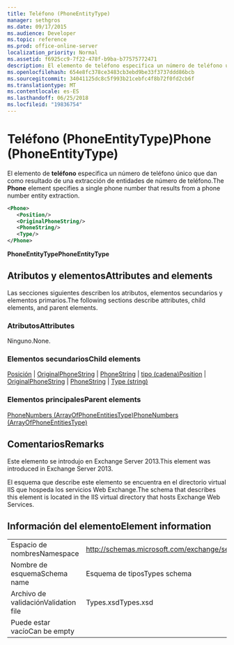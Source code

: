 ```yaml
---
title: Teléfono (PhoneEntityType)
manager: sethgros
ms.date: 09/17/2015
ms.audience: Developer
ms.topic: reference
ms.prod: office-online-server
localization_priority: Normal
ms.assetid: f6925cc9-7f22-478f-b9ba-b77575772471
description: El elemento de teléfono especifica un número de teléfono único que dan como resultado de una extracción de entidades de número de teléfono.
ms.openlocfilehash: 654e8fc378ce3483cb3ebd9be33f3737ddd86bcb
ms.sourcegitcommit: 34041125dc8c5f993b21cebfc4f8b72f0fd2cb6f
ms.translationtype: MT
ms.contentlocale: es-ES
ms.lasthandoff: 06/25/2018
ms.locfileid: "19836754"
---
```

# <a name="phone-phoneentitytype"></a><span data-ttu-id="1b116-103">Teléfono (PhoneEntityType)</span><span class="sxs-lookup"><span data-stu-id="1b116-103">Phone (PhoneEntityType)</span></span>

<span data-ttu-id="1b116-104">El elemento de **teléfono** especifica un número de teléfono único que dan como resultado de una extracción de entidades de número de teléfono.</span><span class="sxs-lookup"><span data-stu-id="1b116-104">The **Phone** element specifies a single phone number that results from a phone number entity extraction.</span></span> 
  
```XML
<Phone>
   <Position/>
   <OriginalPhoneString/>
   <PhoneString/>
   <Type/>
</Phone>
```

 <span data-ttu-id="1b116-105">**PhoneEntityType**</span><span class="sxs-lookup"><span data-stu-id="1b116-105">**PhoneEntityType**</span></span>
## <a name="attributes-and-elements"></a><span data-ttu-id="1b116-106">Atributos y elementos</span><span class="sxs-lookup"><span data-stu-id="1b116-106">Attributes and elements</span></span>

<span data-ttu-id="1b116-107">Las secciones siguientes describen los atributos, elementos secundarios y elementos primarios.</span><span class="sxs-lookup"><span data-stu-id="1b116-107">The following sections describe attributes, child elements, and parent elements.</span></span>
  
### <a name="attributes"></a><span data-ttu-id="1b116-108">Atributos</span><span class="sxs-lookup"><span data-stu-id="1b116-108">Attributes</span></span>

<span data-ttu-id="1b116-109">Ninguno.</span><span class="sxs-lookup"><span data-stu-id="1b116-109">None.</span></span>
  
### <a name="child-elements"></a><span data-ttu-id="1b116-110">Elementos secundarios</span><span class="sxs-lookup"><span data-stu-id="1b116-110">Child elements</span></span>

<span data-ttu-id="1b116-111">[Posición](position.md) | [OriginalPhoneString](originalphonestring.md) | [PhoneString](phonestring.md) | [tipo (cadena)](type-string.md)</span><span class="sxs-lookup"><span data-stu-id="1b116-111">[Position](position.md) | [OriginalPhoneString](originalphonestring.md) | [PhoneString](phonestring.md) | [Type (string)](type-string.md)</span></span>
  
### <a name="parent-elements"></a><span data-ttu-id="1b116-112">Elementos principales</span><span class="sxs-lookup"><span data-stu-id="1b116-112">Parent elements</span></span>

[<span data-ttu-id="1b116-113">PhoneNumbers (ArrayOfPhoneEntitiesType)</span><span class="sxs-lookup"><span data-stu-id="1b116-113">PhoneNumbers (ArrayOfPhoneEntitiesType)</span></span>](phonenumbers-arrayofphoneentitiestype.md)
  
## <a name="remarks"></a><span data-ttu-id="1b116-114">Comentarios</span><span class="sxs-lookup"><span data-stu-id="1b116-114">Remarks</span></span>

<span data-ttu-id="1b116-115">Este elemento se introdujo en Exchange Server 2013.</span><span class="sxs-lookup"><span data-stu-id="1b116-115">This element was introduced in Exchange Server 2013.</span></span>
  
<span data-ttu-id="1b116-116">El esquema que describe este elemento se encuentra en el directorio virtual IIS que hospeda los servicios Web Exchange.</span><span class="sxs-lookup"><span data-stu-id="1b116-116">The schema that describes this element is located in the IIS virtual directory that hosts Exchange Web Services.</span></span>
  
## <a name="element-information"></a><span data-ttu-id="1b116-117">Información del elemento</span><span class="sxs-lookup"><span data-stu-id="1b116-117">Element information</span></span>

|||
|:-----|:-----|
|<span data-ttu-id="1b116-118">Espacio de nombres</span><span class="sxs-lookup"><span data-stu-id="1b116-118">Namespace</span></span>  <br/> |http://schemas.microsoft.com/exchange/services/2006/types  <br/> |
|<span data-ttu-id="1b116-119">Nombre de esquema</span><span class="sxs-lookup"><span data-stu-id="1b116-119">Schema name</span></span>  <br/> |<span data-ttu-id="1b116-120">Esquema de tipos</span><span class="sxs-lookup"><span data-stu-id="1b116-120">Types schema</span></span>  <br/> |
|<span data-ttu-id="1b116-121">Archivo de validación</span><span class="sxs-lookup"><span data-stu-id="1b116-121">Validation file</span></span>  <br/> |<span data-ttu-id="1b116-122">Types.xsd</span><span class="sxs-lookup"><span data-stu-id="1b116-122">Types.xsd</span></span>  <br/> |
|<span data-ttu-id="1b116-123">Puede estar vacío</span><span class="sxs-lookup"><span data-stu-id="1b116-123">Can be empty</span></span>  <br/> ||
   

